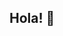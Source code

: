 ## Hola! 👋

<!--


🙋‍♀️ Somos un equipo con la misión de aportar al mundo un cambio en la utilización de los recursos energéticos
🌈 Contribuimos a esta causa mediante un mapa interactivo donde se muestran de manera histórica la producción y consumo de diferentes tipos de energía por los países.
👩‍💻 Puedes encontrar documentación en el repositorio "emissionsmap-docs" y ver como empezó nuestra misión
-->
